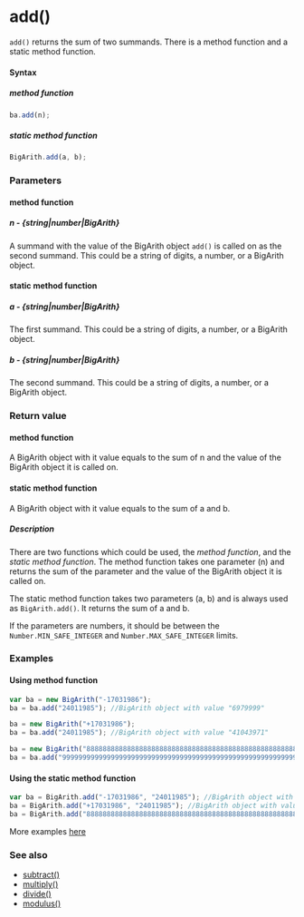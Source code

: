 # add()
<code>add()</code> returns the sum of two summands. There is a method function and a static method function.

#### Syntax
##### method function
```javascript
ba.add(n);
```

##### static method function
```javascript
BigArith.add(a, b);
```
 
### Parameters
#### method function
##### n - {string|number|BigArith}
A summand with the value of the BigArith object <code>add()</code> is called on as the second summand. This could be a string of digits, a number, or a BigArith object.

#### static method function
##### a - {string|number|BigArith}
The first summand. This could be a string of digits, a number, or a BigArith object.

##### b - {string|number|BigArith}
The second summand. This could be a string of digits, a number, or a BigArith object.

### Return value
#### method function
A BigArith object with it value equals to the sum of n and the value of the BigArith object it is called on.

#### static method function
A BigArith object with it value equals to the sum of a and b.

##### Description
There are two functions which could be used, the *method function*, and the *static method function*. The method function takes one parameter (n) and returns the sum of the parameter and the value of the BigArith object it is called on.

The static method function takes two parameters (a, b) and is always used as <code>BigArith.add()</code>. It returns the sum of a and b. 

If the parameters are numbers, it should be between the <code>Number.MIN_SAFE_INTEGER</code> and <code>Number.MAX_SAFE_INTEGER</code> limits.


### Examples
#### Using method function

```javascript
var ba = new BigArith("-17031986");
ba = ba.add("24011985"); //BigArith object with value "6979999"

ba = new BigArith("+17031986");
ba = ba.add("24011985"); //BigArith object with value "41043971"

ba = new BigArith("8888888888888888888888888888888888888888888888888888888");
ba = ba.add("99999999999999999999999999999999999999999999999999999999999999"); //BigArith object with value "100000008888888888888888888888888888888888888888888888888888887" 
```

#### Using the static method function

```javascript
var ba = BigArith.add("-17031986", "24011985"); //BigArith object with value "6979999"
ba = BigArith.add("+17031986", "24011985"); //BigArith object with value "41043971"
ba = BigArith.add("8888888888888888888888888888888888888888888888888888888", "99999999999999999999999999999999999999999999999999999999999999"); //BigArith object with value "100000008888888888888888888888888888888888888888888888888888887"
```

More examples [here](https://github.com/osofem/BigArith.js/tree/master/examples/)

### See also
* [subtract()](https://osofem.github.io/BigArith.js/documentation/subtract.html)
* [multiply()](https://osofem.github.io/BigArith.js/documentation/multiply.html)
* [divide()](https://osofem.github.io/BigArith.js/documentation/divide.html)
* [modulus()](https://osofem.github.io/BigArith.js/documentation/modulus.html)
